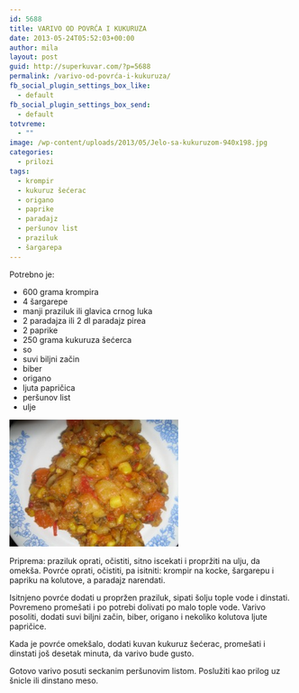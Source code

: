 ```yaml
---
id: 5688
title: VARIVO OD POVRĆA I KUKURUZA
date: 2013-05-24T05:52:03+00:00
author: mila
layout: post
guid: http://superkuvar.com/?p=5688
permalink: /varivo-od-povrća-i-kukuruza/
fb_social_plugin_settings_box_like:
  - default
fb_social_plugin_settings_box_send:
  - default
totvreme:
  - ""
image: /wp-content/uploads/2013/05/Jelo-sa-kukuruzom-940x198.jpg
categories:
  - prilozi
tags:
  - krompir
  - kukuruz šećerac
  - origano
  - paprike
  - paradajz
  - peršunov list
  - praziluk
  - šargarepa
---
```

Potrebno je:

  * 600 grama krompira
  * 4 šargarepe
  * manji praziluk ili glavica crnog luka
  * 2 paradajza ili 2 dl paradajz pirea
  * 2 paprike
  * 250 grama kukuruza šećerca
  * so
  * suvi biljni začin
  * biber
  * origano
  * ljuta papričica
  * peršunov list
  * ulje

<img class="alignnone size-medium wp-image-5693" src="/wp-content/uploads/2013/05/Jelo-sa-kukuruzom-300x225.jpg" alt="Jelo sa kukuruzom" width="300" height="225" /> 

Priprema: praziluk oprati, očistiti, sitno iscekati i propržiti na ulju, da omekša. Povrće oprati, očistiti, pa isitniti: krompir na kocke, šargarepu i papriku na kolutove, a paradajz narendati.

Isitnjeno povrće dodati u propržen praziluk, sipati šolju tople vode i dinstati. Povremeno promešati i po potrebi dolivati po malo tople vode. Varivo posoliti, dodati suvi biljni začin, biber, origano i nekoliko kolutova ljute papričice.

Kada je povrće omekšalo, dodati kuvan kukuruz šećerac, promešati i dinstati još desetak minuta, da varivo bude gusto.

Gotovo varivo posuti seckanim peršunovim listom. Poslužiti kao prilog uz šnicle ili dinstano meso.